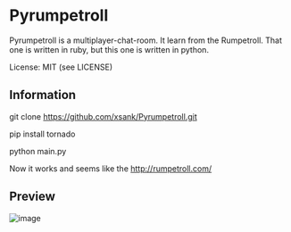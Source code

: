 Pyrumpetroll
====================


Pyrumpetroll is a multiplayer-chat-room. It learn from the Rumpetroll. That one is written in ruby,
but this one is written in python.

License: MIT (see LICENSE)

Information
-----------

git clone https://github.com/xsank/Pyrumpetroll.git

pip install tornado

python main.py


Now it works and seems like the http://rumpetroll.com/


Preview
-------

![image](https://github.com/xsank/Pyrumpetroll/tree/master/preview/preview.png "Preview image")
